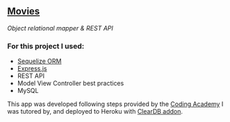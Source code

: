 [Movies](https://tomates-podridos.herokuapp.com/)
---

_Object relational mapper & REST API_
<h3>For this project I used:</h3>  

- [Sequelize ORM](https://sequelize.org/)
- [Express.js](https://expressjs.com/)
- REST API
- Model View Controller best practices
- MySQL

This app was developed following steps provided by the [Coding Academy](https://www.digitalhouse.com/) I was tutored by, and deployed to Heroku with [ClearDB addon](https://elements.heroku.com/addons/cleardb).